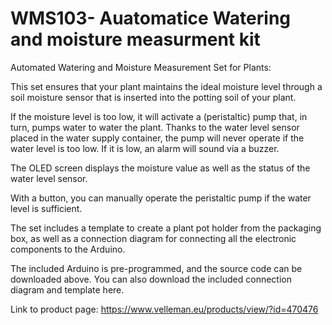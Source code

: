 # WMS103- Auatomatice Watering and moisture measurment kit
Automated Watering and Moisture Measurement Set for Plants:

This set ensures that your plant maintains the ideal moisture level through a soil moisture sensor that is inserted into the potting soil of your plant.

If the moisture level is too low, it will activate a (peristaltic) pump that, in turn, pumps water to water the plant. Thanks to the water level sensor placed in the water supply container, the pump will never operate if the water level is too low. If it is low, an alarm will sound via a buzzer.

The OLED screen displays the moisture value as well as the status of the water level sensor.

With a button, you can manually operate the peristaltic pump if the water level is sufficient.

The set includes a template to create a plant pot holder from the packaging box, as well as a connection diagram for connecting all the electronic components to the Arduino.

The included Arduino is pre-programmed, and the source code can be downloaded above. You can also download the included connection diagram and template here.

Link to product page: https://www.velleman.eu/products/view/?id=470476
